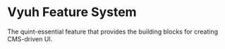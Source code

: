 # Vyuh Feature System

The quint-essential feature that provides the building blocks for creating CMS-driven UI.
